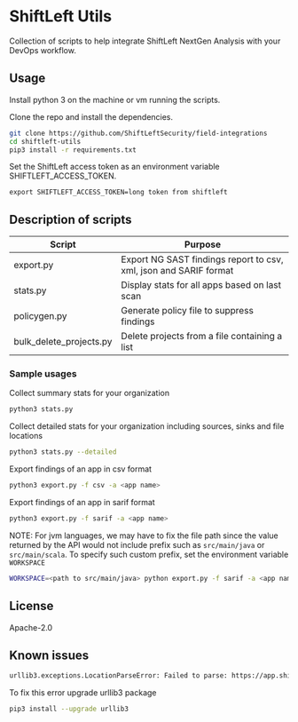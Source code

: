 # ShiftLeft Utils

Collection of scripts to help integrate ShiftLeft NextGen Analysis with your DevOps workflow.

## Usage

Install python 3 on the machine or vm running the scripts.

Clone the repo and install the dependencies.

```bash
git clone https://github.com/ShiftLeftSecurity/field-integrations
cd shiftleft-utils
pip3 install -r requirements.txt
```

Set the ShiftLeft access token as an environment variable SHIFTLEFT_ACCESS_TOKEN.

```
export SHIFTLEFT_ACCESS_TOKEN=long token from shiftleft
```

## Description of scripts

| Script                  | Purpose                                                           |
|-------------------------|-------------------------------------------------------------------|
| export.py               | Export NG SAST findings report to csv, xml, json and SARIF format |
| stats.py                | Display stats for all apps based on last scan                     |
| policygen.py            | Generate policy file to suppress findings                         |
| bulk_delete_projects.py | Delete projects from a file containing a list                     |

### Sample usages

Collect summary stats for your organization

```bash
python3 stats.py
```

Collect detailed stats for your organization including sources, sinks and file locations

```bash
python3 stats.py --detailed
```

Export findings of an app in csv format

```bash
python3 export.py -f csv -a <app name>
```

Export findings of an app in sarif format

```bash
python3 export.py -f sarif -a <app name>
```

NOTE: For jvm languages, we may have to fix the file path since the value returned by the API would not include prefix such as `src/main/java` or `src/main/scala`. To specify such custom prefix, set the environment variable `WORKSPACE`

```bash
WORKSPACE=<path to src/main/java> python export.py -f sarif -a <app name>
```

## License

Apache-2.0

## Known issues

```bash
urllib3.exceptions.LocationParseError: Failed to parse: https://app.shiftleft.io/api/v4/orgs/
```

To fix this error upgrade urllib3 package

```bash
pip3 install --upgrade urllib3
```

